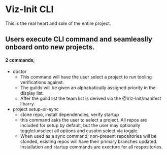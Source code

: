 # Viz-Init CLI

This is the real heart and sole of the entire project.

## Users  execute CLI command and seamleaslly onboard onto new projects.

#### 2 commands;
- doctor
  - This command will have the user select a project to run tooling verifications against.
  - The guilds will be given an alphabatically assigned priority in the display list.
  - After the guild list the team list is derived via the @Viz-Init/manifest libarry.
- project setup-or-sync
  - clone repo, install dependencies, verify startup
  - this command asks the user to select a project. All repos are included for setup by default, but the user may optionally toggle/unselect all options and cusotm select via toggle.
  - When used as a sync command; non-present repositories will be clonded, esisting repos will have their primary branches updated. Installation and startup commands are execture for all respositories.